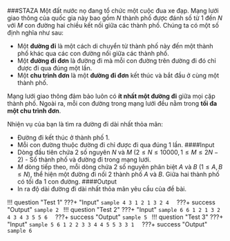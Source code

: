 ###STAZA
Một đất nước nọ đang tổ chức một cuộc đua xe đạp. Mạng lưới giao thông của quốc gia này bao gồm $N$ thành phố được đánh số từ $1$ đến $N$ với $M$ con đường hai chiều kết nối giữa các thành phố. Chúng ta có một số định nghĩa như sau:
 - Một **đường đi** là một cách di chuyển từ thành phố này đến một thành phố khác qua các con đường nối giữa các thành phố.
 - Một **đường đi đơn** là đường đi mà mỗi con đường trên đường đi đó chỉ được đi qua đúng một lần.
 - Một **chu trình đơn** là một **đường đi đơn** kết thúc và bắt đầu ở cùng một thành phố.

Mạng lưới giao thông đảm bảo luôn có **ít nhất một đường đi** giữa mọi cặp thành phố. Ngoài ra, mỗi con đường trong mạng lưới đều nằm trong **tối đa một chu trình đơn**.

Nhiện vụ của bạn là tìm ra đường đi dài nhất thỏa mãn:
 - Đường đi kết thúc ở thành phố $1$.
 - Mỗi con đường thuộc đường đi chỉ được đi qua đúng $1$ lần.
####Input
 - Dòng đầu tiên chứa $2$ số nguyên $N$ và $M$ $(2 \leq N \leq 10000, 1 \leq M \leq 2N-2)$ - Số thành phố và đường đi trong mạng lưới.
 - $M$ dòng tiếp theo, mỗi dòng chứa $2$ số nguyên phân biệt $A$ và $B$ $(1 \leq A,B \leq N)$, thể hiện một đường đi nối $2$ thành phố $A$ và $B$. Giữa hai thành phố có tối đa $1$ con đường.
####Output
 - In ra độ dài đường đi dài nhất thỏa mãn yêu cầu của đề bài.

!!! question "Test 1"
    ???+ "Input"
        ```sample
        4 3
        1 2
        1 3
        2 4 
        ```
    ???+ success "Output"
        ```sample
        2
        ```
!!! question "Test 2"
    ???+ "Input"
        ```sample
        6 6
        1 2
        1 3
        2 4
        3 4
        3 5
        5 6 
        ```
    ???+ success "Output"
        ```sample
        5
        ```
!!! question "Test 3"
    ???+ "Input"
        ```sample
        5 6
        1 2
        2 3
        3 4
        4 5
        5 3
        3 1 
        ```
    ???+ success "Output"
        ```sample
        6        
        ```
